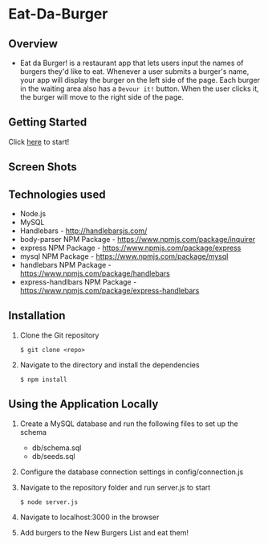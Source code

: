 # Eat-Da-Burger

## Overview
- Eat da Burger! is a restaurant app that lets users input the names of burgers they'd like to eat. Whenever a user submits a burger's name, your app will display the burger on the left side of the page. Each burger in the waiting area also has a `Devour it!` button. When the user clicks it, the burger will move to the right side of the page.

## Getting Started
Click <a href="https://lit-refuge-34471.herokuapp.com/">here</a> to start!

## Screen Shots

## Technologies used
- Node.js
- MySQL
- Handlebars - http://handlebarsjs.com/
- body-parser NPM Package - https://www.npmjs.com/package/inquirer
- express NPM Package - https://www.npmjs.com/package/express
- mysql NPM Package - https://www.npmjs.com/package/mysql
- handlebars NPM Package - https://www.npmjs.com/package/handlebars
- express-handlbars NPM Package - https://www.npmjs.com/package/express-handlebars

## Installation
1. Clone the Git repository

   ```
   $ git clone <repo>
   ```
2. Navigate to the directory and install the dependencies 
   ```
   $ npm install
   ```

## Using the Application Locally
1. Create a MySQL database and run the following files to set up the schema
    * db/schema.sql
    * db/seeds.sql
2. Configure the database connection settings in config/connection.js
3. Navigate to the repository folder and run server.js to start

   ```
   $ node server.js
   ```

4. Navigate to localhost:3000 in the browser

5. Add burgers to the New Burgers List and eat them!

